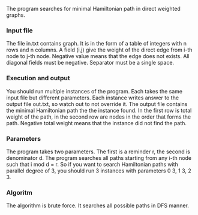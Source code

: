 The program searches for minimal Hamiltonian path
in direct weighted graphs.

### Input file

The file in.txt contains graph. It is in the form of a table of integers with n rows and n columns. A field (i,j) give the weight of the direct edge from i-th node to j-th node. Negative value means that the edge does not exists. All diagonal fields must be negative. Separator must be a single space.

### Execution and output

You should run multiple instances of the program. Each takes the same input file but different parameters. Each instance writes answer to the output file out.txt, so watch out to not override it. The output file contains the minimal Hamiltonian path the the instance found. In the first row is total weight of the path, in the second row are nodes in the order that forms the path. Negative total weight means that the instance did not find the path.

### Parameters

The program takes two parameters. The first is a reminder r, the second is denominator d. The program searches all paths starting from any i-th node such that i mod d = r. So if you want to search Hamiltonian paths with parallel degree of 3, you should run 3 instances with parameters 0 3, 1 3, 2 3.

### Algoritm

The algorithm is brute force. It searches all possible paths in DFS manner.
